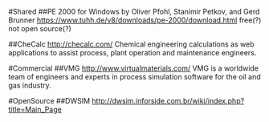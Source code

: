 #Shared
##PE 2000 for Windows
by Oliver Pfohl, Stanimir Petkov, and Gerd Brunner
https://www.tuhh.de/v8/downloads/pe-2000/download.html
free(?) not open source(?)

##CheCalc
http://checalc.com/
Chemical engineering calculations as web applications to assist process, plant operation and maintenance engineers. 

#Commercial
##VMG
http://www.virtualmaterials.com/
VMG is a worldwide team of engineers and experts in process simulation software for the oil and gas industry. 

#OpenSource
##DWSIM
http://dwsim.inforside.com.br/wiki/index.php?title=Main_Page
